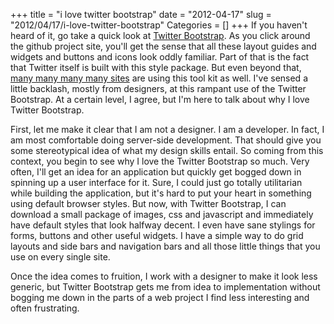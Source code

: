 +++
title = "i love twitter bootstrap"
date = "2012-04-17"
slug = "2012/04/17/i-love-twitter-bootstrap"
Categories = []
+++
If you haven't heard of it, go take a quick look at [Twitter Bootstrap](http://twitter.github.com/bootstrap/).  As you click around the github project site, you'll get the sense that all these layout guides and widgets and buttons and icons look oddly familiar. Part of that is the fact that Twitter itself is built with this style package. But even beyond that, [many many many many sites](http://builtwithbootstrap.com/) are using this tool kit as well. I've sensed a little backlash, mostly from designers, at this rampant use of the Twitter Bootstrap. At a certain level, I agree, but I'm here to talk about why I love Twitter Bootstrap.
<!-- more -->
First, let me make it clear that I am not a designer. I am a developer. In fact, I am most comfortable doing server-side development. That should give you some stereotypical idea of what my design skills entail. So coming from this context, you begin to see why I love the Twitter Bootstrap so much. Very often, I'll get an idea for an application but quickly get bogged down in spinning up a user interface for it. Sure, I could just go totally utilitarian while building the application, but it's hard to put your heart in something using default browser styles. But now, with Twitter Bootstrap, I can download a small package of images, css and javascript and immediately have default styles that look halfway decent. I even have sane stylings for forms, buttons and other useful widgets. I have a simple way to do grid layouts and side bars and navigation bars and all those little things that you use on every single site.

Once the idea comes to fruition, I work with a designer to make it look less generic, but Twitter Bootstrap gets me from idea to implementation without bogging me down in the parts of a web project I find less interesting and often frustrating.
